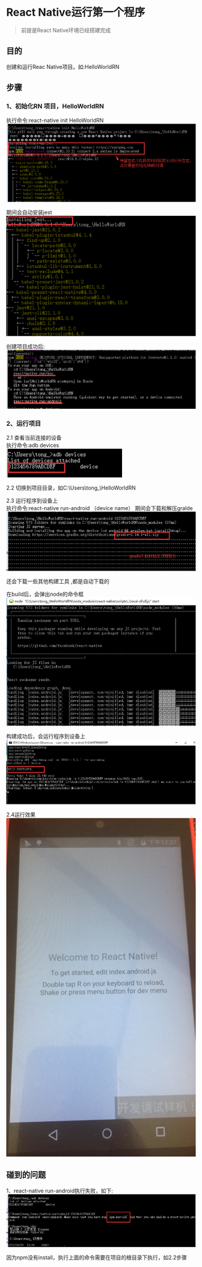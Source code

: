 # React Native运行第一个程序
> 前提是React Native环境已经搭建完成

## 目的  
创建和运行Reac Native项目。如:HelloWorldRN  

## 步骤  
### 1、初始化RN 项目，HelloWorldRN  
执行命令:react-native init HelloWorldRN  
![](https://github.com/RamboTong/AndroidDevelopment/blob/master/React%20Native%E8%BF%90%E8%A1%8C%E7%AC%AC%E4%B8%80%E4%B8%AA%E7%A8%8B%E5%BA%8F/pic/rn05.png)
  
期间会自动安装jest  
![](https://github.com/RamboTong/AndroidDevelopment/blob/master/React%20Native%E8%BF%90%E8%A1%8C%E7%AC%AC%E4%B8%80%E4%B8%AA%E7%A8%8B%E5%BA%8F/pic/rn06.png)
  

创建项目成功后:  
![](https://github.com/RamboTong/AndroidDevelopment/blob/master/React%20Native%E8%BF%90%E8%A1%8C%E7%AC%AC%E4%B8%80%E4%B8%AA%E7%A8%8B%E5%BA%8F/pic/rn07.png)  


### 2、运行项目
2.1 查看当前连接的设备  
执行命令:adb devices   
![](https://github.com/RamboTong/AndroidDevelopment/blob/master/React%20Native%E8%BF%90%E8%A1%8C%E7%AC%AC%E4%B8%80%E4%B8%AA%E7%A8%8B%E5%BA%8F/pic/rn08.png)   
  
2.2 切换到项目目录，如C:\Users\tong_\HelloWorldRN    


2.3 运行程序到设备上  
执行命令:react-native run-android （device name）
期间会下载和解压gralde  
![](https://github.com/RamboTong/AndroidDevelopment/blob/master/React%20Native%E8%BF%90%E8%A1%8C%E7%AC%AC%E4%B8%80%E4%B8%AA%E7%A8%8B%E5%BA%8F/pic/rn09.png)  

还会下载一些其他构建工具 ,都是自动下载的 
  
在build后，会弹出node的命令框  
![](https://github.com/RamboTong/AndroidDevelopment/blob/master/React%20Native%E8%BF%90%E8%A1%8C%E7%AC%AC%E4%B8%80%E4%B8%AA%E7%A8%8B%E5%BA%8F/pic/rn10.png)  

构建成功后，会运行程序到设备上  
![](https://github.com/RamboTong/AndroidDevelopment/blob/master/React%20Native%E8%BF%90%E8%A1%8C%E7%AC%AC%E4%B8%80%E4%B8%AA%E7%A8%8B%E5%BA%8F/pic/rn11.png)


2.4运行效果  
![](https://github.com/RamboTong/AndroidDevelopment/blob/master/React%20Native%E8%BF%90%E8%A1%8C%E7%AC%AC%E4%B8%80%E4%B8%AA%E7%A8%8B%E5%BA%8F/pic/rn13.PNG)

## 碰到的问题
1、react-native run-android执行失败，如下:  
![](https://github.com/RamboTong/AndroidDevelopment/blob/master/React%20Native%E8%BF%90%E8%A1%8C%E7%AC%AC%E4%B8%80%E4%B8%AA%E7%A8%8B%E5%BA%8F/pic/rn12.png)  

因为npm没有install，执行上面的命令需要在项目的根目录下执行，如2.2步骤  

